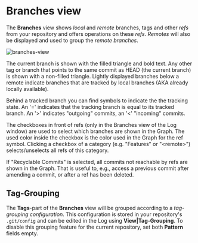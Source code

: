 # Branches view

The **Branches** view shows *local* and *remote* branches, tags and
other *refs* from your repository and offers operations on these
*refs*. *Remotes* will also be displayed and used to group the *remote
branches*.

![branches-view](attachments/branches-view.png)

The current branch is shown with the filled triangle and bold text.
Any other tag or branch that points to the same commit as HEAD (the current branch) is shown with a non-filled triangle.
Lightly displayed branches below a remote indicate branches that are tracked by local branches (AKA already locally available).

Behind a tracked branch you can find symbols to indicate the the tracking state.
An '=' indicates that the tracking branch is equal to its tracked branch.
An '>' indicates "outgoing" commits, an '<' "incoming" commits.

The checkboxes in front of refs (only in the Branches view of the Log window) are used to select which branches are shown in the Graph.
The used color inside the checkbox is the color used in the Graph for the ref symbol.
Clicking a checkbox of a category (e.g. "Features" or "\<remote\>") selects/unselects all refs of this category.

If "Recyclable Commits" is selected, all commits not reachable by refs are shown in the Graph.
That is useful to, e.g., access a previous commit after amending a commit, or after a ref has been deleted.

## Tag-Grouping

The **Tags**-part of the **Branches** view will be grouped according to
a *tag-grouping configuration*. This configuration is stored in your
repository's `.git/config` and can be edited in the Log using
**View\|Tag-Grouping**. To disable this grouping feature for the current
repository, set both **Pattern** fields empty.
